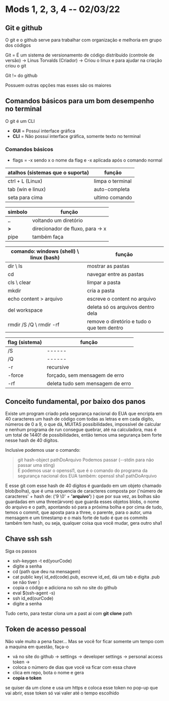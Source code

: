 # Mods 1, 2, 3, 4 -- **02/03/22**

## Git e github

O git e o github serve para trabalhar com organização e melhoria em grupo dos códigos

Git = É um sistema de versionamento de código distribuído (controle de versão) -> Linus Torvalds (Criador) -> Criou o linux e para ajudar na criação criou o git

Git != do github

Possuem outras opções mas esses são os maiores

## Comandos básicos para um bom desempenho no terminal

O git é um CLI

* **GUI** = Possuí interface gráfica
* **CLI** = Não possuí interface gráfica, somente texto no terminal

### Comandos básicos

* flags = -x sendo x o nome da flag e -x aplicada após o comando normal

| atalhos (sistemas que o suporta) | função           |
| -------------------------------- | ---------------- |
| ctrl + L (Linux)                 | limpa o terminal |
| tab (win e linux)                | auto-completa    |
| seta para cima                   | ultimo comando   |

| simbolo | função                           |
| ------- | -------------------------------- |
| **..**  | voltando um diretório            |
| **>**   | direcionador de fluxo, para -> x |
| pipe    | também faça                      |

| comando: windows (shell) \ linux  (bash) | função                                     |
| ---------------------------------------- | ------------------------------------------ |
| dir \ ls                                 | mostrar as pastas                          |
| cd                                       | navegar entre as pastas                    |
| cls \ clear                              | limpar a pasta                             |
| mkdir                                    | cria a pasta                               |
| echo content > arquivo                   | escreve o content no arquivo               |
| del workspace                            | deleta só os arquivos dentro dela          |
| rmdir /S /Q \ rmdir -rf                  | remove o diretório e tudo o que tem dentro |

| flag (sistema) | função                           |
| -------------- | -------------------------------- |
| /S             | ------                           |
| /Q             | ------                           |
| -r             | recursive                        |
| -force         | forçado, sem mensagem de erro    |
| -rf            | deleta tudo sem mensagem de erro |

## Conceito fundamental, por baixo dos panos

Existe um program criado pela segurança nacional do EUA que encripta em 40 caracteres um hash de código com todas as letras e em cada dígito, números de 0 a 9, o que dá, MUITAS possibilidades, impossível de calcular e nenhum programa de run consegue quebrar, até na calculadora, mas é um total de 1440! de possibilidades, então temos uma segurança bem forte nesse hash de 40 dígitos.

Inclusive podemos usar o comando:
 > git hash-object pathDoArquivo
Podemos passar (--stdin para não passar uma sting)  
E podemos usar o openssl1, que é o comando do programa da segurança nacional dos EUA também:
 > openssl sha1 pathDoArquivo

E esse git com esse hash de 40 dígitos é guardado em um objeto chamado blob(bolha), que é uma sequencia de caracteres composta por ('número de caracteres' + hash de: ('9 \0' *+* **'arquivo'**) )  que por sua vez, as bolhas são guardadas em uma three(árvore) que guarda esses objetos blobs, o nome do arquivo e o path, apontando só para a próxima bolha e por cima de tudo, temos o commit, que aposta para a three, o parente, para o autor, uma mensagem e um timestamp e o mais forte de tudo é que os commits também tem hash, ou seja, qualquer coisa qua você mudar, gera outro sha1

## Chave ssh ssh

Siga os passos

* ssh-keygen -t ed(yourCode)
* digite a senha
* cd (path que deu na mensagem)
* cat public key( id_ed(code).pub, escreve id_ed, dá um tab e digita .pub se não tiver )
* copia o código e adiciona no ssh no site do github
* eval $(ssh-agent -s)
* ssh id_ed(ourCode)
* digite a senha

Tudo certo, para testar clona um a past ai com **git clone** path

## Token de acesso pessoal

Não vale muito a pena fazer... Mas se você for ficar somente um tempo com a maquina em questão, faça-o

* vá no site do github -> settings -> developer settings -> personal access token ->
* coloca o número de dias que você va ficar com essa chave
* clica em repo, bota o nome e gera
* **copia o token**

se quiser da um clone e usa um https e coloca esse token no pop-up que vai abrir, esse token só vai valer até o tempo escolhido
